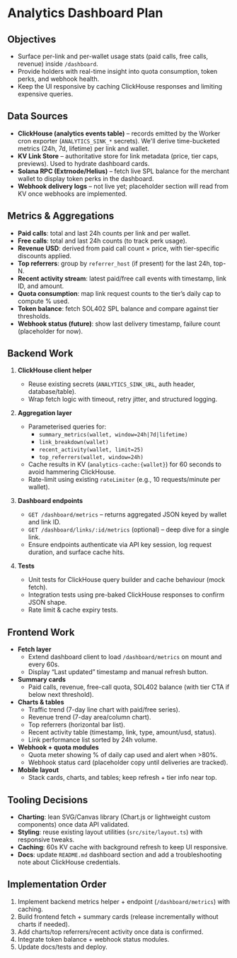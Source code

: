 # Analytics Dashboard Plan

## Objectives
- Surface per-link and per-wallet usage stats (paid calls, free calls, revenue) inside `/dashboard`.
- Provide holders with real-time insight into quota consumption, token perks, and webhook health.
- Keep the UI responsive by caching ClickHouse responses and limiting expensive queries.

## Data Sources
- **ClickHouse (analytics events table)** – records emitted by the Worker cron exporter (`ANALYTICS_SINK_*` secrets). We'll derive time-bucketed metrics (24h, 7d, lifetime) per link and wallet.
- **KV Link Store** – authoritative store for link metadata (price, tier caps, previews). Used to hydrate dashboard cards.
- **Solana RPC (Extrnode/Helius)** – fetch live SPL balance for the merchant wallet to display token perks in the dashboard.
- **Webhook delivery logs** – not live yet; placeholder section will read from KV once webhooks are implemented.

## Metrics & Aggregations
- **Paid calls**: total and last 24h counts per link and per wallet.
- **Free calls**: total and last 24h counts (to track perk usage).
- **Revenue USD**: derived from paid call count × price, with tier-specific discounts applied.
- **Top referrers**: group by `referrer_host` (if present) for the last 24h, top-N.
- **Recent activity stream**: latest paid/free call events with timestamp, link ID, and amount.
- **Quota consumption**: map link request counts to the tier’s daily cap to compute % used.
- **Token balance**: fetch SOL402 SPL balance and compare against tier thresholds.
- **Webhook status (future)**: show last delivery timestamp, failure count (placeholder for now).

## Backend Work
1. **ClickHouse client helper**
   - Reuse existing secrets (`ANALYTICS_SINK_URL`, auth header, database/table).
   - Wrap fetch logic with timeout, retry jitter, and structured logging.

2. **Aggregation layer**
   - Parameterised queries for:
     - `summary_metrics(wallet, window=24h|7d|lifetime)`
     - `link_breakdown(wallet)`
     - `recent_activity(wallet, limit=25)`
     - `top_referrers(wallet, window=24h)`
   - Cache results in KV (`analytics-cache:{wallet}`) for 60 seconds to avoid hammering ClickHouse.
   - Rate-limit using existing `rateLimiter` (e.g., 10 requests/minute per wallet).

3. **Dashboard endpoints**
   - `GET /dashboard/metrics` – returns aggregated JSON keyed by wallet and link ID.
   - `GET /dashboard/links/:id/metrics` (optional) – deep dive for a single link.
   - Ensure endpoints authenticate via API key session, log request duration, and surface cache hits.

4. **Tests**
   - Unit tests for ClickHouse query builder and cache behaviour (mock fetch).
   - Integration tests using pre-baked ClickHouse responses to confirm JSON shape.
   - Rate limit & cache expiry tests.

## Frontend Work
- **Fetch layer**
  - Extend dashboard client to load `/dashboard/metrics` on mount and every 60s.
  - Display “Last updated” timestamp and manual refresh button.
- **Summary cards**
  - Paid calls, revenue, free-call quota, SOL402 balance (with tier CTA if below next threshold).
- **Charts & tables**
  - Traffic trend (7-day line chart with paid/free series).
  - Revenue trend (7-day area/column chart).
  - Top referrers (horizontal bar list).
  - Recent activity table (timestamp, link, type, amount/usd, status).
  - Link performance list sorted by 24h volume.
- **Webhook + quota modules**
  - Quota meter showing % of daily cap used and alert when >80%.
  - Webhook status card (placeholder copy until deliveries are tracked).
- **Mobile layout**
  - Stack cards, charts, and tables; keep refresh + tier info near top.

## Tooling Decisions
- **Charting**: lean SVG/Canvas library (Chart.js or lightweight custom components) once data API validated.
- **Styling**: reuse existing layout utilities (`src/site/layout.ts`) with responsive tweaks.
- **Caching**: 60s KV cache with background refresh to keep UI responsive.
- **Docs**: update `README.md` dashboard section and add a troubleshooting note about ClickHouse credentials.

## Implementation Order
1. Implement backend metrics helper + endpoint (`/dashboard/metrics`) with caching.
2. Build frontend fetch + summary cards (release incrementally without charts if needed).
3. Add charts/top referrers/recent activity once data is confirmed.
4. Integrate token balance + webhook status modules.
5. Update docs/tests and deploy.

